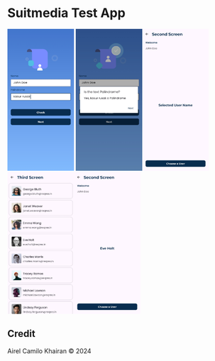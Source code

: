 # Suitmedia Test App

<img src="screenshots/First%20Screen.jpg" width="150"/> <img src="screenshots/First%20Screen%20Palindrome.jpg" width="150"/><img src="screenshots/Second%20Screen.jpg" width="150"/> <img src="screenshots/Third%20Screen.jpg" width="150"/><img src="screenshots/Second%20Screen%20Last.jpg" width="150"/> 

## Credit
Airel Camilo Khairan © 2024